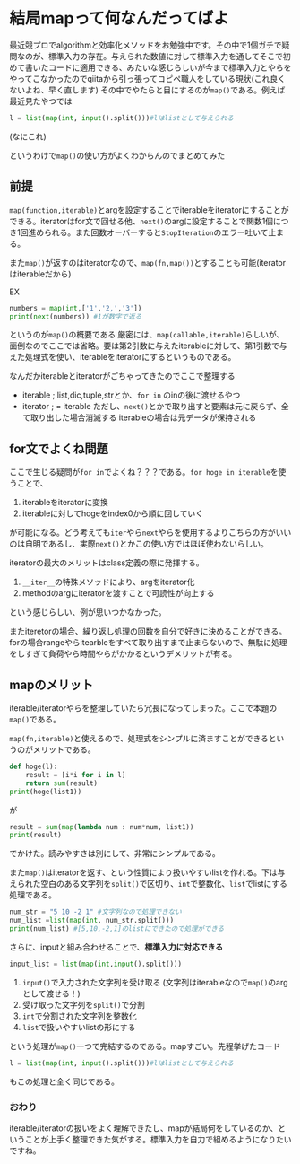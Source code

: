# 結局mapって何なんだってばよ
最近競プロでalgorithmと効率化メソッドをお勉強中です。その中で1個ガチで疑問なのが、標準入力の存在。与えられた数値に対して標準入力を通してそこで初めて書いたコードに適用できる、みたいな感じらしいが今まで標準入力とやらをやってこなかったのでqiitaから引っ張ってコピペ職人をしている現状(これ良くないよね、早く直します)
その中でやたらと目にするのが`map()`である。例えば最近見たやつでは

```python
l = list(map(int, input().split()))#lはlistとして与えられる
```

(なにこれ)

というわけで`map()`の使い方がよくわからんのでまとめてみた

## 前提
`map(function,iterable)`とargを設定することでiterableをiteratorにすることができる。iteratorはfor文で回せる他、`next()`のargに設定することで関数1個につき1回進められる。また回数オーバーすると`StopIteration`のエラー吐いて止まる。

また`map()`が返すのはiteratorなので、`map(fn,map())`とすることも可能(iteratorはiterableだから)

EX

```python
numbers = map(int,['1','2,','3'])
print(next(numbers)) #1が数字で返る
```

というのが`map()`の概要である 厳密には、`map(callable,iterable)`らしいが、面倒なのでここでは省略。要は第2引数に与えたiterableに対して、第1引数で与えた処理式を使い、iterableをiteratorにするというものである。

なんだかiterableとiteratorがごちゃってきたのでここで整理する

- iterable ; list,dic,tuple,strとか、`for in` のinの後に渡せるやつ
- iterator ; = iterable ただし、`next()`とかで取り出すと要素は元に戻らず、全て取り出した場合消滅する iterableの場合は元データが保持される
## for文でよくね問題
ここで生じる疑問が`for in`でよくね？？？である。`for hoge in iterable`を使うことで、

1. iterableをiteratorに変換 
2. iterableに対してhogeをindex0から順に回していく

が可能になる。どう考えても`iter`やら`next`やらを使用するよりこちらの方がいいのは自明であるし、実際`next()`とかこの使い方ではほぼ使わないらしい。

iteratorの最大のメリットはclass定義の際に発揮する。
1. `__iter__`の特殊メソッドにより、argをiterator化
2. methodのargにiteratorを渡すことで可読性が向上する

という感じらしい、例が思いつかなかった。

またiteretorの場合、繰り返し処理の回数を自分で好きに決めることができる。forの場合rangeやらitearbleをすべて取り出すまで止まらないので、無駄に処理をしすぎて負荷やら時間やらがかかるというデメリットが有る。

## mapのメリット
iterable/iteratorやらを整理していたら冗長になってしまった。ここで本題の`map()`である。

`map(fn,iterable)`と使えるので、処理式をシンプルに済ますことができるというのがメリットである。
```python
def hoge(l):
    result = [i*i for i in l]
    return sum(result)
print(hoge(list1))
```
が
```python
result = sum(map(lambda num : num*num, list1))
print(result)
```
でかけた。読みやすさは別にして、非常にシンプルである。

また`map()`はiteratorを返す、という性質により扱いやすいlistを作れる。下は与えられた空白のある文字列を`split()`で区切り、`int`で整数化、`list`でlistにする処理である。
```python
num_str = "5 10 -2 1" #文字列なので処理できない
num_list =list(map(int, num_str.split()))
print(num_list) #[5,10,-2,1]のlistにできたので処理ができる
```

さらに、inputと組み合わせることで、**標準入力に対応できる**
```python
input_list = list(map(int,input().split()))
```
1. `input()`で入力された文字列を受け取る (文字列はiterableなので`map()`のargとして渡せる！)
2. 受け取った文字列を`split()`で分割
3. `int`で分割された文字列を整数化
4. `list`で扱いやすいlistの形にする

という処理が`map()`一つで完結するのである。mapすごい。先程挙げたコード

```python
l = list(map(int, input().split()))#lはlistとして与えられる
```

もこの処理と全く同じである。

### おわり
iterable/iteratorの扱いをよく理解できたし、mapが結局何をしているのか、ということが上手く整理できた気がする。標準入力を自力で組めるようになりたいですね。
